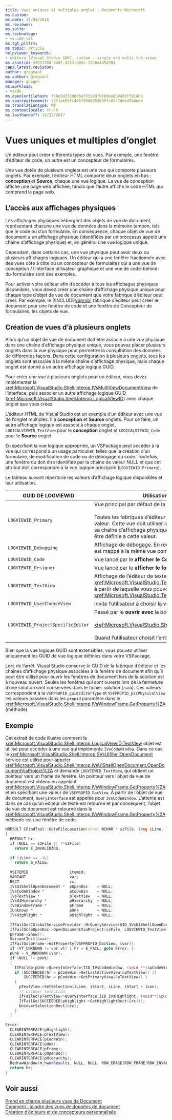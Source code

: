 ```yaml
---
title: Vues uniques et multiples onglet | Documents Microsoft
ms.custom: 
ms.date: 11/04/2016
ms.reviewer: 
ms.suite: 
ms.technology:
- vs-ide-sdk
ms.tgt_pltfrm: 
ms.topic: article
helpviewer_keywords:
- editors [Visual Studio SDK], custom - single and multi-tab views
ms.assetid: e3611704-349f-4323-b03c-f2b0a445d781
caps.latest.revision: 
author: gregvanl
ms.author: gregvanl
manager: ghogen
ms.workload:
- vssdk
ms.openlocfilehash: f20e5d251d8d6ef31289fb1b9ee8b9420ff9146a
ms.sourcegitcommit: 32f1a690fc445f9586d53698fc82c7debd784eeb
ms.translationtype: MT
ms.contentlocale: fr-FR
ms.lasthandoff: 12/22/2017
---
```

# <a name="single-and-multi-tab-views"></a>Vues uniques et multiples d’onglet
Un éditeur peut créer différents types de vues. Par exemple, une fenêtre d’éditeur de code, un autre est un concepteur de formulaires.  
  
 Une vue dotée de plusieurs onglets est une vue qui comporte plusieurs onglets. Par exemple, l’éditeur HTML comporte deux onglets en bas : **conception** et **Source**, chaque une vue logique. La vue de conception affiche une page web affichée, tandis que l’autre affiche le code HTML qui comprend la page web.  
  
## <a name="accessing-physical-views"></a>L’accès aux affichages physiques  
 Les affichages physiques hébergent des objets de vue de document, représentant chacune une vue de données dans la mémoire tampon, tels que le code ou d’un formulaire. En conséquence, chaque objet de vue de document a un affichage physique (identifiées par un processus appelé une chaîne d’affichage physique) et, en général une vue logique unique.  
  
 Cependant, dans certains cas, une vue physique peut avoir deux ou plusieurs affichages logiques. Un éditeur qui a une fenêtre fractionnée avec des vues côte à côte ou un concepteur de formulaires qui a une vue de conception / l’interface utilisateur graphique et une vue de code-behind-du-formulaire sont des exemples.  
  
 Pour activer votre éditeur afin d’accéder à tous les affichages physiques disponibles, vous devez créer une chaîne d’affichage physique unique pour chaque type d’objet de vue de document que votre fabrique d’éditeur peut créer. Par exemple, le [!INCLUDE[vbprvb](../code-quality/includes/vbprvb_md.md)] fabrique d’éditeur peut créer le document pour une fenêtre de code et une fenêtre de Concepteur de formulaires, les objets de vue.  
  
## <a name="creating-multi-tabbed-views"></a>Création de vues d’à plusieurs onglets  
 Alors qu’un objet de vue de document doit être associé à une vue physique dans une chaîne d’affichage physique unique, vous pouvez placer plusieurs onglets dans la vue physique pour permettre la consultation des données de différentes façons. Dans cette configuration à plusieurs onglets, tous les onglets sont associés à la même chaîne d’affichage physique, mais chaque onglet est donné à un autre affichage logique GUID.  
  
 Pour créer une vue à plusieurs onglets pour un éditeur, vous devez implémenter la <xref:Microsoft.VisualStudio.Shell.Interop.IVsMultiViewDocumentView> de l’interface, puis associer un autre affichage logique GUID (<xref:Microsoft.VisualStudio.Shell.Interop.LogicalViewID>) avec chaque onglet que vous créez.  
  
 L’éditeur HTML de Visual Studio est un exemple d’un éditeur avec une vue de l’onglet multiples. Il a **conception** et **Source** onglets. Pour ce faire, un autre affichage logique est associé à chaque onglet, `LOGICALVIEWID_TextView` pour le **conception** onglet et `LOGICALVIEWID_Code` pour le **Source** onglet.  
  
 En spécifiant la vue logique appropriée, un VSPackage peut accéder à la vue qui correspond à un usage particulier, telles que la création d’un formulaire, de modification de code ou de débogage du code. Toutefois, une fenêtre du doit être identifiée par la chaîne de valeur NULL et que cet attribut doit correspondre à la vue logique principale (`LOGVIEWID_Primary`).  
  
 Le tableau suivant répertorie les valeurs d’affichage logique disponibles et leur utilisation.  
  
|GUID DE LOGVIEWID|Utilisation recommandée|  
|--------------------|---------------------|  
|`LOGVIEWID_Primary`|Vue principal par défaut de la fabrique d’éditeur.<br /><br /> Toutes les fabriques d’éditeur doivent prendre en charge cette valeur. Cette vue doit utiliser la chaîne de valeur NULL en tant que sa chaîne d’affichage physique. Au moins une vue logique doit être définie à cette valeur.|  
|`LOGVIEWID_Debugging`|Affichage de débogage. En règle générale, `LOGVIEWID_Debugging` est mappé à la même vue comme `LOGVIEWID_Code`.|  
|`LOGVIEWID_Code`|Vue lancé par le **afficher le Code** commande.|  
|`LOGVIEWID_Designer`|Vue lancé par le **afficher le formulaire** commande.|  
|`LOGVIEWID_TextView`|Affichage de l’éditeur de texte. C’est la vue retourne <xref:Microsoft.VisualStudio.TextManager.Interop.IVsCodeWindow>, à partir de laquelle vous pouvez accéder à <xref:Microsoft.VisualStudio.TextManager.Interop.IVsTextView>.|  
|`LOGVIEWID_UserChooseView`|Invite l’utilisateur à choisir la vue à utiliser.|  
|`LOGVIEWID_ProjectSpecificEditor`|Passé par le **ouvrir avec** la boîte de dialogue<br /><br /> <xref:Microsoft.VisualStudio.Shell.Interop.IVsProject.OpenItem%2A><br /><br /> Quand l’utilisateur choisit l’entrée « (éditeur par défaut projet) ».|  
  
 Bien que la vue logique GUID sont extensibles, vous pouvez utiliser uniquement les GUID de vue logique définies dans votre VSPackage.  
  
 Lors de l’arrêt, Visual Studio conserve le GUID de la fabrique d’éditeur et les chaînes d’affichage physique associées à la fenêtre de document afin qu’il peut être utilisé pour ouvrir les fenêtres de document lors de la solution est à nouveau ouvert. Seules les fenêtres qui sont ouverts lors de la fermeture d’une solution sont conservées dans le fichier solution (.suo). Ces valeurs correspondent à la `VSFPROPID_guidEditorType` et `VSFPROPID_pszPhysicalView` les valeurs passées dans les `propid` paramètre dans le <xref:Microsoft.VisualStudio.Shell.Interop.IVsWindowFrame.GetProperty%2A> (méthode).  
  
## <a name="example"></a>Exemple  
 Cet extrait de code illustre comment la <xref:Microsoft.VisualStudio.Shell.Interop.LogicalViewID.TextView> objet est utilisé pour accéder à une vue qui implémente `IVsCodeWindow`. Dans ce cas, le <xref:Microsoft.VisualStudio.Shell.Interop.SVsUIShellOpenDocument> service est utilisé pour appeler <xref:Microsoft.VisualStudio.Shell.Interop.IVsUIShellOpenDocument.OpenDocumentViaProject%2A> et demande `LOGVIEWID_TextView`, qui obtient un pointeur vers un frame de fenêtre. Un pointeur vers l’objet de vue de document est obtenu en appelant <xref:Microsoft.VisualStudio.Shell.Interop.IVsWindowFrame.GetProperty%2A> et en spécifiant une valeur de `VSFPROPID_DocView`. À partir de l’objet de vue de document, `QueryInterface` est appelée pour `IVsCodeWindow`. L’attente est dans ce cas qu’un éditeur de texte est retourné et par conséquent, l’objet de vue de document est retourné dans le <xref:Microsoft.VisualStudio.Shell.Interop.IVsWindowFrame.GetProperty%2A> méthode est une fenêtre de code.  
  
```cpp  
HRESULT CFindTool::GotoFileLocation(const WCHAR * szFile, long iLine, long iStart, long iLen)  
{  
  HRESULT hr;  
  if (NULL == szFile || !*szFile)  
    return E_INVALIDARG;  
  
  if (iLine == -1L)  
    return S_FALSE;  
  
  VSITEMID                  itemid;  
  VARIANT                   var;  
  RECT                      rc;  
  IVsUIShellOpenDocument *  pOpenDoc    = NULL;  
  IVsCodeWindow *           pCodeWin    = NULL;  
  IVsTextView *             pTextView   = NULL;  
  IVsUIHierarchy *          pHierarchy  = NULL;  
  IVsWindowFrame *          pFrame      = NULL;  
  IUnknown *                pUnk        = NULL;  
  IVsHighlight *            pHighlight  = NULL;  
  
  IfFailGo(CGlobalServiceProvider::HrQueryService(SID_SVsUIShellOpenDocument, IID_IVsUIShellOpenDocument, (void **)&pOpenDoc));  
  IfFailGo(pOpenDoc->OpenDocumentViaProject(szFile, LOGVIEWID_TextView, NULL, &pHierarchy, &itemid, &pFrame));  
  pFrame->Show();  
  VariantInit(&var);  
  IfFailGo(pFrame->GetProperty(VSFPROPID_DocView, &var));  
  if (VT_UNKNOWN != var.vt) { hr = E_FAIL; goto Error; }  
  pUnk = V_UNKNOWN(&var);  
  if (NULL != pUnk)  
  {  
    IfFailGo(pUnk->QueryInterface(IID_IVsCodeWindow, (void **)&pCodeWin));  
    if (SUCCEEDED(hr = pCodeWin->GetLastActiveView(&pTextView)) ||  
        SUCCEEDED(hr = pCodeWin->GetPrimaryView(&pTextView)) )  
    {  
      pTextView->SetSelection(iLine, iStart, iLine, iStart + iLen);  
      // uncover selection  
      IfFailGo(pTextView->QueryInterface(IID_IVsHighlight, (void**)&pHighlight));  
      IfFailGo(SUCCEEDED(pHighlight->GetHighlightRect(&rc)));  
      UncoverSelectionRect(&rc);  
    }  
  }  
  
Error:  
  CLEARINTERFACE(pHighlight);  
  CLEARINTERFACE(pTextView);  
  CLEARINTERFACE(pCodeWin);  
  CLEARINTERFACE(pUnk);  
  CLEARINTERFACE(pFrame);  
  CLEARINTERFACE(pOpenDoc);  
  CLEARINTERFACE(pHierarchy);  
  RedrawWindow(m_hwndResults, NULL, NULL, RDW_ERASE|RDW_FRAME|RDW_INVALIDATE|RDW_ALLCHILDREN);  
  return hr;  
}  
```  
  
## <a name="see-also"></a>Voir aussi  
 [Prend en charge plusieurs vues de Document](../extensibility/supporting-multiple-document-views.md)   
 [Comment : joindre des vues de données de document](../extensibility/how-to-attach-views-to-document-data.md)   
 [Création d’éditeurs et de concepteurs personnalisés](../extensibility/creating-custom-editors-and-designers.md)